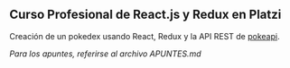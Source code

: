 ## Curso Profesional de React.js y Redux en Platzi

Creación de un pokedex usando React, Redux y la API REST de [pokeapi](https://pokeapi.co/).

*Para los apuntes, referirse al archivo APUNTES.md*